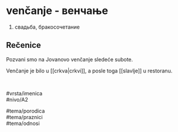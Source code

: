 # venčanje - венчање

1. свадьба, бракосочетание

## Rečenice

Pozvani smo na Jovanovo venčanje sledeće subote.

Venčanje je bilo u [[crkva|crkvi]], a posle toga [[slavlje]] u restoranu.

<br>

#vrsta/imenica  
#nivo/A2  

#tema/porodica  
#tema/praznici  
#tema/odnosi
